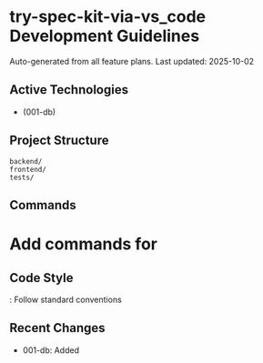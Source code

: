 # try-spec-kit-via-vs_code Development Guidelines

Auto-generated from all feature plans. Last updated: 2025-10-02

## Active Technologies
- (001-db)

## Project Structure
```
backend/
frontend/
tests/
```

## Commands
# Add commands for 

## Code Style
: Follow standard conventions

## Recent Changes
- 001-db: Added

<!-- MANUAL ADDITIONS START -->
<!-- MANUAL ADDITIONS END -->